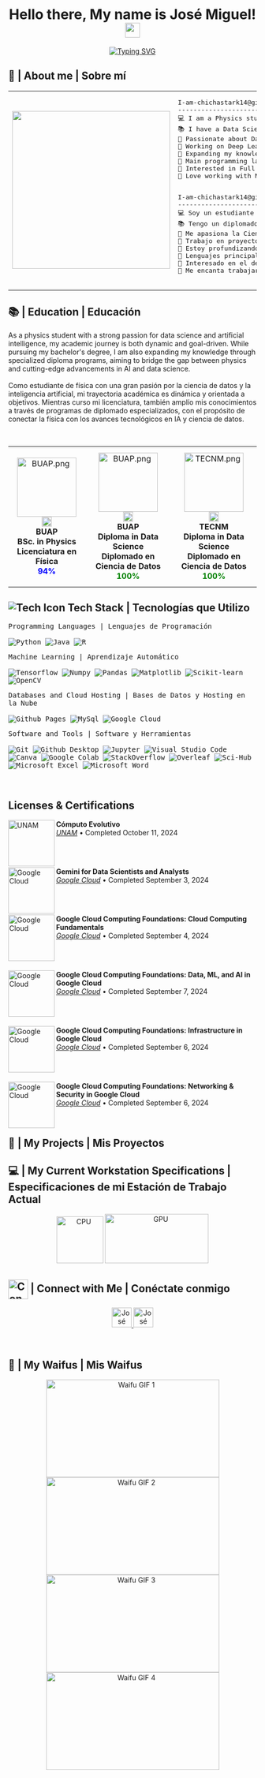 <h1 align="center">
  Hello there, My name is José Miguel! 
  <img src="https://media.giphy.com/media/hvRJCLFzcasrR4ia7z/giphy.gif" width="30" style="vertical-align: middle;">
</h1>

<!-- English and Spanish version, synchronized -->
<p align="center">
  <a href="https://github.com/DenverCoder1/readme-typing-svg">
    <img 
      src="https://readme-typing-svg.herokuapp.com?lines=Physics%20and%20Data%20Science%20Student;%20Estudiante%20de%20F%C3%ADsica%20y%20Ciencia%20de%20Datos;%20Passionate%20about%20Artificial%20Intelligence;%20Apasionado%20por%20la%20Inteligencia%20Artificial;%20Always%20learning%20new%20technologies;%20Siempre%20aprendiendo%20nuevas%20tecnolog%C3%ADas&center=true&width=600&height=45&speed=50" 
      alt="Typing SVG">
  </a>
</p>



<h2>📖 | About me | Sobre mí</h2>



<table>
  <tr>
    <td>
      <img src="https://i.postimg.cc/2SXMNGhg/15f31bcbc6ed4efeec0fa6f1c17ec7981030c751.gif" width="320">
    </td>
    <td>
      <pre>
I-am-chichastark14@github
-------------------------
💻 I am a Physics student and Data Scientist.  
📚 I have a Data Science diploma from BUAP and another from TECNM.  
📝 Passionate about Data Science and Artificial Intelligence.  
🔭 Working on Deep Learning and Machine Learning projects.  
🌱 Expanding my knowledge in Computer Vision.  
🌟 Main programming languages: Python, R.  
🚩 Interested in Full Stack Machine Learning application development.  
💖 Love working with Neural Networks.  
      </pre>
      <pre>
I-am-chichastark14@github
-------------------------
💻 Soy un estudiante de Física y Científico de Datos.  
📚 Tengo un diplomado en Ciencia de Datos por la BUAP y otro por el TECNM.  
📝 Me apasiona la Ciencia de Datos y la Inteligencia Artificial.  
🔭 Trabajo en proyectos de Aprendizaje Profundo y Aprendizaje Automático.  
🌱 Estoy profundizando mis conocimientos en Visión Artificial.  
🌟 Lenguajes principales: Python, R.  
🚩 Interesado en el desarrollo de aplicaciones full stack de Aprendizaje Automático.  
💖 Me encanta trabajar con Redes Neuronales.  
      </pre>
    </td>
  </tr>
</table>






<h2>📚 | Education | Educación</h2>

<p>
  As a physics student with a strong passion for data science and artificial intelligence, my academic journey is both dynamic and goal-driven. While pursuing my bachelor's degree, I am also expanding my knowledge through specialized diploma programs, aiming to bridge the gap between physics and cutting-edge advancements in AI and data science.<br>
  <br>
  Como estudiante de física con una gran pasión por la ciencia de datos y la inteligencia artificial, mi trayectoria académica es dinámica y orientada a objetivos. Mientras curso mi licenciatura, también amplío mis conocimientos a través de programas de diplomado especializados, con el propósito de conectar la física con los avances tecnológicos en IA y ciencia de datos.
</p>
<br>

<div align="center">
  <table style="margin-left: auto; margin-right: auto;">
    <tr>
      <!-- Primera columna -->
      <td align="center" style="padding: 12px;">
        <img src="https://upload.wikimedia.org/wikipedia/commons/thumb/a/a7/Logo_de_la_BUAP.svg/2048px-Logo_de_la_BUAP.svg.png" width="120" alt="BUAP.png"/><br>
        <img src="https://thumbs4.imagebam.com/b9/01/da/MESRJ8V_t.png" height="20" alt="Mx.png"/><br>
        <strong>BUAP</strong><br>
        <strong>BSc. in Physics</strong> <br> <strong>Licenciatura en Física</strong><br>
        <span style="color: blue; font-weight: bold;">94%</span>
      </td>
      <!-- Segunda columna -->
      <td align="center" style="padding: 12px;">
        <img src="https://upload.wikimedia.org/wikipedia/commons/thumb/a/a7/Logo_de_la_BUAP.svg/2048px-Logo_de_la_BUAP.svg.png" width="120" alt="BUAP.png"/><br>
        <img src="https://thumbs4.imagebam.com/b9/01/da/MESRJ8V_t.png" height="20" alt="Mx.png"/><br>
        <strong>BUAP</strong><br>
        <strong>Diploma in Data Science</strong> <br> <strong>Diplomado en Ciencia de Datos</strong><br>
        <span style="color: green; font-weight: bold;">100%</span>
      </td>
      <!-- Tercera columna -->
      <td align="center" style="padding: 12px;">
        <img src="https://servicioseducativosvirtuales.milaulas.com/pluginfile.php/27/coursecat/description/tecnm.png" width="120" alt="TECNM.png"/><br>
        <img src="https://thumbs4.imagebam.com/b9/01/da/MESRJ8V_t.png" height="20" alt="Mx.png"/><br>
        <strong>TECNM</strong><br>
        <strong>Diploma in Data Science</strong> <br> <strong>Diplomado en Ciencia de Datos</strong><br>
        <span style="color: green; font-weight: bold;">100%</span>
      </td>
    </tr>
  </table>
</div>


<h2>
	<span><img alt="Tech Icon" src="https://img.shields.io/badge/Tech%20Stack-05122A?style=flat&logo=tech"></span> 
	Tech Stack | Tecnologías que Utilizo
</h2>

<div>
	<p>
		<kbd>
			<kbd>Programming Languages | Lenguajes de Programación</kbd>
			<br><br>
			<img alt="Python" src="https://img.shields.io/badge/Python-05122A?style=flat&logo=python">
			<img alt="Java" src="https://img.shields.io/badge/Java-05122A?logo=openjdk&style=flat">
			<img alt="R" src="https://img.shields.io/badge/R-05122A?logo=r&style=flat">
		</kbd>
	</p>
	<p>
		<kbd>
			<kbd>Machine Learning | Aprendizaje Automático</kbd>
			<br><br>
			<img alt="Tensorflow" src="https://img.shields.io/badge/Tensorflow-05122A?style=flat&logo=tensorflow">
			<img alt="Numpy" src="https://img.shields.io/badge/Numpy-05122A?style=flat&logo=numpy">
			<img alt="Pandas" src="https://img.shields.io/badge/Pandas-05122A?style=flat&logo=Pandas">
			<img alt="Matplotlib" src="https://img.shields.io/badge/Matplotlib-05122A?style=flat">
			<img alt="Scikit-learn" src="https://img.shields.io/badge/Scikit--learn-05122A?style=flat&logo=Scikit-learn">
			<img alt="OpenCV" src="https://img.shields.io/badge/OpenCV-05122A?style=flat&logo=OpenCV">
		</kbd>
	</p>
	<p>
		<kbd>
			<kbd>Databases and Cloud Hosting | Bases de Datos y Hosting en la Nube</kbd>
			<br><br>
			<img alt="Github Pages" src="https://img.shields.io/badge/Github%20Pages-05122A?style=flat&logo=Github">
			<img alt="MySql" src="https://img.shields.io/badge/MySql-05122A?style=flat&logo=MySql">
			<img alt="Google Cloud" src="https://img.shields.io/badge/Google%20Cloud-05122A?style=flat&logo=googlecloud">
		</kbd>
	</p>
	<p>
	<kbd>
		<kbd>Software and Tools | Software y Herramientas</kbd>
		<br><br>
		<img alt="Git" src="https://img.shields.io/badge/Git-05122A?style=flat&logo=Git">
		<img alt="Github Desktop" src="https://img.shields.io/badge/Github%20Desktop-05122A?style=flat&logo=Github">
		<img alt="Jupyter" src="https://img.shields.io/badge/Jupyter-05122A?style=flat&logo=Jupyter">
		<img alt="Visual Studio Code" src="https://img.shields.io/badge/Visual%20Studio%20Code-05122A?style=flat&logo=Visual%20Studio%20Code">
		<img alt="Canva" src="https://img.shields.io/badge/Canva-05122A?style=flat&logo=Canva">
		<img alt="Google Colab" src="https://img.shields.io/badge/Google%20Colab-05122A?style=flat&logo=Google%20Colab">
		<img alt="StackOverflow" src="https://img.shields.io/badge/StackOverflow-05122A?style=flat&logo=StackOverflow">
		<img alt="Overleaf" src="https://img.shields.io/badge/Overleaf-05122A?style=flat&logo=Overleaf">
		<img alt="Sci-Hub" src="https://img.shields.io/badge/Science%20Hub-05122A?style=flat&logo=ResearchGate">
		<!-- Agregando Excel y Word -->
		<img alt="Microsoft Excel" src="https://img.shields.io/badge/Microsoft%20Excel-05122A?style=flat&logo=microsoft">
		<img alt="Microsoft Word" src="https://img.shields.io/badge/Microsoft%20Word-05122A?style=flat&logo=microsoft">
	</kbd>
</p>

<!-- Licenses & Certifications -->
<br />
<h2>Licenses & Certifications</h2>

<!-- Cómputo Evolutivo Certification -->
<p>
	<a href="https://www.coursera.org/account/accomplishments/verify/6HG95JQUB5AH" target="_blank">
		<img align="left" height="94px" width="94px" alt="UNAM" src="https://francia.unam.mx/wp-content/uploads/2021/10/cropped-Logo-UNAM-Dorado-Square.png" />
	</a>
	<strong>Cómputo Evolutivo</strong> <br />
	<a href="https://www.coursera.org/account/accomplishments/verify/6HG95JQUB5AH" target="_blank"><em>UNAM</em></a> • Completed October 11, 2024<br />
</p><br>

<br>

<!-- Gemini for Data Scientists and Analysts Certification -->
<p>
	<a href="https://www.cloudskillsboost.google/public_profiles/8368e79a-446e-4d56-9df1-5047dea13fc6/badges/11122182?utm_medium=social&utm_source=linkedin&utm_campaign=ql-social-share" target="_blank">
		<img align="left" height="94px" width="94px" alt="Google Cloud" src="https://nubosoft.com/wp-content/uploads/2023/11/nubosoft-google-cloud.webp" />
	</a>
	<strong>Gemini for Data Scientists and Analysts</strong> <br />
	<a href="https://www.cloudskillsboost.google/public_profiles/8368e79a-446e-4d56-9df1-5047dea13fc6/badges/11122182?utm_medium=social&utm_source=linkedin&utm_campaign=ql-social-share" target="_blank"><em>Google Cloud</em></a> • Completed September 3, 2024<br />
</p><br>

<br>

<!-- Google Cloud Computing Foundations: Cloud Computing Fundamentals Certification -->
<p>
	<a href="https://www.cloudskillsboost.google/public_profiles/8368e79a-446e-4d56-9df1-5047dea13fc6/badges/11124926?utm_medium=social&utm_source=linkedin&utm_campaign=ql-social-share" target="_blank">
		<img align="left" height="94px" width="94px" alt="Google Cloud" src="https://nubosoft.com/wp-content/uploads/2023/11/nubosoft-google-cloud.webp" />
	</a>
	<strong>Google Cloud Computing Foundations: Cloud Computing Fundamentals</strong> <br />
	<a href="https://www.cloudskillsboost.google/public_profiles/8368e79a-446e-4d56-9df1-5047dea13fc6/badges/11124926?utm_medium=social&utm_source=linkedin&utm_campaign=ql-social-share" target="_blank"><em>Google Cloud</em></a> • Completed September 4, 2024<br />
</p><br>

<br>

<!-- Google Cloud Computing Foundations: Data, ML, and AI in Google Cloud Certification -->
<p>
	<a href="https://www.cloudskillsboost.google/public_profiles/8368e79a-446e-4d56-9df1-5047dea13fc6/badges/11224129?utm_medium=social&utm_source=linkedin&utm_campaign=ql-social-share" target="_blank">
		<img align="left" height="94px" width="94px" alt="Google Cloud" src="https://nubosoft.com/wp-content/uploads/2023/11/nubosoft-google-cloud.webp" />
	</a>
	<strong>Google Cloud Computing Foundations: Data, ML, and AI in Google Cloud</strong> <br />
	<a href="https://www.cloudskillsboost.google/public_profiles/8368e79a-446e-4d56-9df1-5047dea13fc6/badges/11224129?utm_medium=social&utm_source=linkedin&utm_campaign=ql-social-share" target="_blank"><em>Google Cloud</em></a> • Completed September 7, 2024<br />
</p><br>

<br>
<!-- Google Cloud Computing Foundations: Infrastructure in Google Cloud Certification -->
<p>
	<a href="https://www.cloudskillsboost.google/public_profiles/8368e79a-446e-4d56-9df1-5047dea13fc6/badges/11179395?locale=es&utm_medium=social&utm_source=linkedin&utm_campaign=ql-social-share" target="_blank">
		<img align="left" height="94px" width="94px" alt="Google Cloud" src="https://nubosoft.com/wp-content/uploads/2023/11/nubosoft-google-cloud.webp" />
	</a>
	<strong>Google Cloud Computing Foundations: Infrastructure in Google Cloud</strong> <br />
	<a href="https://www.cloudskillsboost.google/public_profiles/8368e79a-446e-4d56-9df1-5047dea13fc6/badges/11179395?locale=es&utm_medium=social&utm_source=linkedin&utm_campaign=ql-social-share" target="_blank"><em>Google Cloud</em></a> • Completed September 6, 2024<br />
</p><br>

<br>

<!-- Google Cloud Computing Foundations: Networking & Security in Google Cloud Certification -->
<p>
	<a href="https://www.cloudskillsboost.google/public_profiles/8368e79a-446e-4d56-9df1-5047dea13fc6/badges/11202692?utm_medium=social&utm_source=linkedin&utm_campaign=ql-social-share" target="_blank">
		<img align="left" height="94px" width="94px" alt="Google Cloud" src="https://nubosoft.com/wp-content/uploads/2023/11/nubosoft-google-cloud.webp" />
	</a>
	<strong>Google Cloud Computing Foundations: Networking & Security in Google Cloud</strong> <br />
	<a href="https://www.cloudskillsboost.google/public_profiles/8368e79a-446e-4d56-9df1-5047dea13fc6/badges/11202692?utm_medium=social&utm_source=linkedin&utm_campaign=ql-social-share" target="_blank"><em>Google Cloud</em></a> • Completed September 6, 2024<br />
</p><br>



<!-- 📂 | My Projects | Mis Proyectos -->
<h2>📂 | My Projects | Mis Proyectos</h2>




<!--
<a href="https://github.com/Davekibh/Background-generator">
  <img align="center" src="https://github-readme-stats.vercel.app/api/pin/?username=Davekibh&repo=Background-generator&theme=tokyonight" />
</a>

<a href="https://github.com/Davekibh/robofriends">
 <img align="center" src="https://github-readme-stats.vercel.app/api/pin/?username=Davekibh&repo=robofriends&theme=tokyonight" />
</a>

<a href="https://github.com/Davekibh/Picture-Sharing-app">
  <img align="center" src="https://github-readme-stats.vercel.app/api/pin/?username=Davekibh&repo=Picture-Sharing-app&theme=tokyonight" />
</a>

<a href="https://github.com/Davekibh/Chat-app">
 <img align="center" src="https://github-readme-stats.vercel.app/api/pin/?username=Davekibh&repo=Chat-app&theme=tokyonight" />
</a>

<a href="https://github.com/Davekibh/Quiz-App">
 <img align="center" src="https://github-readme-stats.vercel.app/api/pin/?username=Davekibh&repo=Quiz-App&theme=tokyonight" />
</a>

<a href="https://github.com/Davekibh/Quiz-Admin-App">
 <img align="center" src="https://github-readme-stats.vercel.app/api/pin/?username=Davekibh&repo=Quiz-Admin-App&theme=tokyonight" />
</a>
-->



<h2>💻 | My Current Workstation Specifications | Especificaciones de mi Estación de Trabajo Actual</h2>

<div align="center">
  <img src="https://upload.wikimedia.org/wikipedia/commons/thumb/d/d0/Intel_Core_i5_2020_logo.svg/2048px-Intel_Core_i5_2020_logo.svg.png" width="95" height="95" alt="CPU"/>
  
  <img src="https://www.cyberpuerta.mx/out/pictures/badge-manager/GTX-1650.png" width="210" height="100" alt="GPU"/>
</div>

<h2><img src="https://cdn-icons-png.flaticon.com/512/8102/8102780.png" width="40" alt="Connect with Me" style="vertical-align: middle;"> | Connect with Me | Conéctate conmigo</h2>

<p align="center"><!-----Social Accounts------>

<p align="center">
  <!-- LinkedIn Icon -->
  <a href="https://www.linkedin.com/in/josé-miguel-moreno-santiago-11505327a">
    <img border="0" alt="José Miguel Moreno's LinkedIn" src="https://cdn-icons-png.flaticon.com/512/145/145807.png" width="40"/>
  </a>

  <!-- Email Icon -->
  <a href="mailto:jmms.stark@gmail.com">
    <img border="0" alt="José Miguel Moreno's Mail" src="https://static.vecteezy.com/system/resources/previews/016/716/465/non_2x/gmail-icon-free-png.png" width="40"/>
  </a>
</p>

<br>

<h2>💖 | My Waifus | Mis Waifus</h2>

<div align="center">

  <!-- GIF 1 -->
  <img src="https://giffiles.alphacoders.com/222/222812.gif" width="351" height="198" alt="Waifu GIF 1"/>
  
  <!-- GIF 2 -->
  <img src="https://www.icegif.com/wp-content/uploads/2022/10/icegif-1806.gif" width="351" height="198" alt="Waifu GIF 2"/>
  
  <!-- GIF 3 -->
  <img src="https://i.gifer.com/MmFN.gif" width="351" height="198" alt="Waifu GIF 3"/> 
  
  <!-- GIF 4 (Verifica que la URL esté correcta) -->
  <img src="https://media.tenor.com/tBXdvbMUNxAAAAAM/boa-hancock-warlord-of-the-sea.gif" width="351" height="198" alt="Waifu GIF 4"/>
  
</div>
